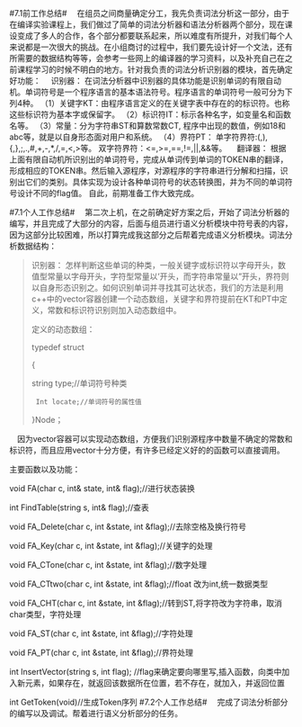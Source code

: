 #7.1前工作总结#
&emsp;在组员之间商量确定分工，我先负责词法分析这一部分，由于在编译实验课程上，我们做过了简单的词法分析器和语法分析器两个部分，现在课设变成了多人的合作，各个部分都要联系起来，所以难度有所提升，对我们每个人来说都是一次很大的挑战。在小组商讨的过程中，我们要先设计好一个文法，还有所需要的数据结构等等，会参考一些网上的编译器的学习资料，以及补充自己在之前课程学习的时候不明白的地方。针对我负责的词法分析识别器的模块，首先确定好功能：
  &emsp;识别器：
在词法分析器中识别器的具体功能是识别单词的有限自动机。单词符号是一个程序语言的基本语法符号。程序语言的单词符号一般可分为下列4种。
（1）关键字KT：由程序语言定义的在关键字表中存在的的标识符。也称这些标识符为基本字或保留字。
（2）标识符IT：标示各种名字，如变量名和函数名等。 
（3）常量：分为字符串ST和算数常数CT,
程序中出现的数值，例如18和abc等，就是以自身形态面对用户和系统。
（4）界符PT：
单字符界符:(,),{,},;,.,#,+,-,*,/,=,<,>等。
双字符界符：<=,>=,==,!=,||,&&等。
  &emsp;翻译器：
根据上面有限自动机所识别出的单词符号，完成从单词传到单词的TOKEN串的翻译，形成相应的TOKEN串。然后输入源程序，对源程序的字符串进行分解和扫描，识别出它们的类别。具体实现为设计各种单词符号的状态转换图，并为不同的单词符号设计不同的flag值。
自此，前期准备工作大致完成。

#7.1个人工作总结#
&emsp;第二次上机，在之前确定好方案之后，开始了词法分析器的编写，并且完成了大部分的内容，后面与组员进行语义分析模块中符号表的内容，因为这部分比较困难，所以打算完成我这部分之后帮着完成语义分析模块。词法分析数据结构：
>识别器：
怎样判断这些单词的种类，一般关键字或标识符以字母开头，数值型常量以字母开头，字符型常量以’开头，而字符串常量以”开头，界符则以自身形态识别之。如何识别单词并寻找其可达状态，我们的方法是利用c++中的vector容器创建一个动态数组，关键字和界符提前在KT和PT中定义，常数和标识符识别则加入动态数组中。
>
>定义的动态数组：
> 
>  typedef struct
>  
>{
>
>string type;//单词符号种类
>
>      Int locate;//单词符号的属性值
>      
>}Node；


&emsp;因为vector容器可以实现动态数组，方便我们识别源程序中数量不确定的常数和标识符，而且应用vector十分方便，有许多已经定义好的的函数可以直接调用。

主要函数以及功能：

void FA(char c, int& state, int& flag);//进行状态装换

int FindTable(string s, int& flag);//查表

void FA_Delete(char c, int &state, int &flag);//去除空格及换行符号

void FA_Key(char c, int &state, int &flag);//关键字的处理

void FA_CTone(char c, int &state, int &flag);//数字处理

void FA_CTtwo(char c, int &state, int &flag);//float 改为int,统一数据类型

void FA_CHT(char c, int &state, int &flag);//转到ST,将字符改为字符串，取消char类型，字符处理

void FA_ST(char c, int &state, int &flag);//字符处理

void FA_PT(char c, int &state, int &flag);//界符处理

int InsertVector(string s, int flag); //flag来确定要向哪里写,插入函数，向类中加入新元素，如果存在，就返回该数据所在位置，若不存在，就加入，并返回位置

int  GetToken(void)//生成Token序列
#7.2个人工作总结#
&emsp;完成了词法分析部分的编写以及调试。帮着进行语义分析部分的任务。